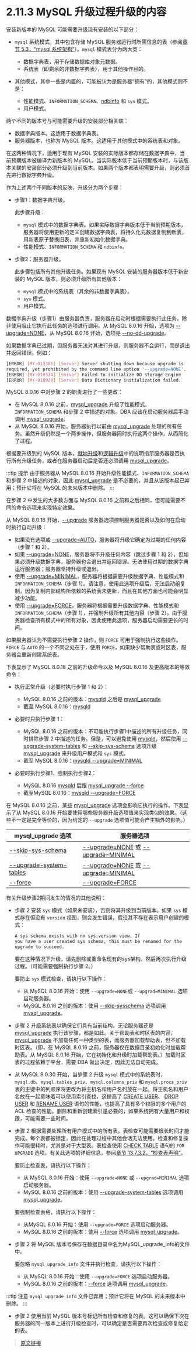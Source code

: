 # 2.11.3 MySQL 升级过程升级的内容

安装新版本的 MySQL 可能需要升级现有安装的以下部分：

- `mysql` 系统模式，其中包含存储 MySQL 服务器运行时所需信息的表（参阅[章节 5.3，“mysql 系统架构”](/5/5.3/system-schema.html)）。`mysql` 模式表分为两大类：
    - 数据字典表，用于存储数据库对象元数据。
    - 系统表（即剩余的非数据字典表），用于其他操作目的。

- 其他模式，其中一些是内置的，可能被认为是服务器“拥有”的，其他模式则不是：
    - 性能模式、`INFORMATION_SCHEMA`、[ndbinfo]() 和 `sys` 模式。
    - 用户模式。

两个不同的版本号与可能需要升级的安装部分相关联：

- 数据字典版本。这适用于数据字典表。
- 服务器版本，也称为 MySQL 版本。这适用于其他模式中的系统表和对象。

在这两种情况下，适用于现有 MySQL 安装的实际版本都存储在数据字典中，当前预期版本被编译为新版本的 MySQL。当实际版本低于当前预期版本时，与该版本关联的安装部分必须升级到当前版本。如果两个版本都表明需要升级，则必须首先进行数据字典升级。

作为上述两个不同版本的反映，升级分为两个步骤：

- 步骤1：数据字典升级。

    此步骤升级：

    - `mysql` 模式中的数据字典表。如果实际数据字典版本低于当前预期版本，服务器将使用更新的定义创建数据字典表，将持久化元数据复制到新表，用新表原子替换旧表，并重新初始化数据字典。
    - 性能模式、`INFORMATION_SCHEMA` 和 `ndbinfo`。

- 步骤2：服务器升级。

    此步骤包括所有其他升级任务。如果现有 MySQL 安装的服务器版本低于新安装的 MySQL 版本，则必须升级所有其他版本：

    - `mysql` 模式中的系统表（其余的非数据字典表）。
    - `sys` 模式。
    - 用户模式。

数据字典升级（步骤1）由服务器负责，服务器在启动时根据需要执行此任务，除非使用阻止它执行此任务的选项进行调用。从 MySQL 8.0.16 开始，选项为 [--upgrade=NONE](/5/5.1/5.1.7/server-options.html)，从 MySQL 8.0.16 开始，选项是 [--no-dd-upgrade](/5/5.1/5.1.7/server-options.html)。

如果数据字典已过期，但服务器无法对其进行升级，则服务器不会运行，而是退出并返回错误。例如：

```bash
[ERROR] [MY-013381] [Server] Server shutting down because upgrade is
required, yet prohibited by the command line option '--upgrade=NONE'.
[ERROR] [MY-010334] [Server] Failed to initialize DD Storage Engine
[ERROR] [MY-010020] [Server] Data Dictionary initialization failed.
```

MySQL 8.0.16 中对步骤 2 的职责进行了一些更改：

- 在 MySQL 8.0.16 之前，[mysql_upgrade](/4/4.4/4.4.5/mysql-upgrade.html) 升级了性能模式、`INFORMATION_SCHEMA` 和步骤 2 中描述的对象。DBA 应该在启动服务器后手动调用 [mysql_upgrade](/4/4.4/4.4.5/mysql-upgrade.html)。
- 从 MySQL 8.0.16 开始，服务器执行以前由 [mysql_upgrade](/4/4.4/4.4.5/mysql-upgrade.html) 处理的所有任务。虽然升级仍然是一个两步操作，但服务器同时执行这两个操作，从而简化了过程。

根据要升级到的 MySQL 版本，[就地升级](/2/2.11/2.11.6/upgrade-binary-package.html#就地升级)和[逻辑升级](/2/2.11/2.11.6/upgrade-binary-package.html#逻辑升级)中的说明指示服务器是否执行所有升级任务，或者在服务器启动后是否还必须调用 [mysql_upgrade](/4/4.4/4.4.5/mysql-upgrade.html)。

:::tip 提示
由于服务器从 MySQL 8.0.16 开始升级性能模式、`INFORMATION_SCHEMA` 和步骤 2 中描述的对象，因此 [mysql_upgrade](/4/4.4/4.4.5/mysql-upgrade.html) 是不必要的，并且从该版本起已弃用；预计它将在 MySQL 的未来版本中删除。
:::

在步骤 2 中发生的大多数方面与 MySQL 8.0.16 之前和之后相同，但可能需要不同的命令选项来实现特定效果。

从 MySQL 8.0.16 开始，[--upgrade](/5/5.1/5.1.7/server-options.html) 服务器选项控制服务器是否以及如何在启动时执行自动升级：

- 如果没有选项或 [--upgrade=AUTO](/5/5.1/5.1.7/server-options.html)，服务器将升级它确定为过期的任何内容（步骤 1 和 2）。
- 如果 [--upgrade=NONE](/5/5.1/5.1.7/server-options.html)，服务器将不升级任何内容（跳过步骤 1 和 2），但如果必须升级数据字典，服务器也会退出并返回错误。无法使用过期的数据字典运行服务器；服务器坚持升级或退出。
- 使用 [--upgrade=MINIMAL](/5/5.1/5.1.7/server-options.html)，服务器将根据需要升级数据字典、性能模式和 `INFORMATION_SCHEMA`（步骤 1）。请注意，使用此选项升级后，无法启动组复制，因为复制内部结构所依赖的系统表未更新，而且在其他方面也可能会明显减少功能。
- 使用 [--upgrade=FORCE](/5/5.1/5.1.7/server-options.html)，服务器将根据需要升级数据字典、性能模式和 `INFORMATION_SCHEMA`（步骤 1），并强制升级所有其他内容（步骤 2）。由于服务器检查所有模式中的所有对象，因此使用此选项，服务器启动需要更长的时间。

如果服务器认为不需要执行步骤 2 操作，则 `FORCE` 可用于强制执行这些操作。`FORCE` 与 `AUTO` 的一个不同之处在于，使用 `FORCE`，如果缺少帮助表或时区表，服务器会重新创建系统表。

下表显示了 MySQL 8.0.16 之前的升级命令以及 MySQL 8.0.16 及更高版本的等效命令：

- 执行正常升级（必要时执行步骤 1 和 2）：
    - MySQL 8.0.16 之前的版本：[mysqld](/4/4.3/4.3.1/mysqld.html) 之后是 [mysql_upgrade](/4/4.4/4.4.5/mysql-upgrade.html)
    - 截至 MySQL 8.0.16：[mysqld](/4/4.3/4.3.1/mysqld.html)

- 必要时只执行步骤 1：
    - MySQL 8.0.16 之前的版本：不可能执行步骤1中描述的所有升级任务，同时排除步骤 2 中描述的任务。但是，可以避免使用 [mysqld](/4/4.3/4.3.1/mysqld.html)，然后使用 [--upgrade-system-tables](/4/4.4/4.4.5/mysql-upgrade.html) 和 [--skip-sys-schema](/4/4.4/4.4.5/mysql-upgrade.html) 选项升级 [mysql_upgrade](/4/4.4/4.4.5/mysql-upgrade.html) 来升级用户模式和 `sys` 模式。
    - 截至 MySQL 8.0.16：[mysqld --upgrade=MINIMAL](/4/4.3/4.3.1/mysqld.html)

- 必要时执行步骤1，强制执行步骤2：
    - MySQL 8.0.16 [mysqld](/4/4.3/4.3.1/mysqld.html) 后跟 [mysql_upgrade --force](/4/4.4/4.4.5/mysql-upgrade.html)
    - 截至MySQL 8.0.16：[mysqld --upgrade=FORCE](/4/4.3/4.3.1/mysqld.html)

在 MySQL 8.0.16 之前，某些 [mysql_upgrade](/4/4.4/4.4.5/mysql-upgrade.html) 选项会影响它执行的操作。下表显示了从 MySQL 8.0.16 开始要使用哪些服务器升级选项值来实现类似的效果。（这些不一定是完全等价的，因为给定的 `--upgrade` 选项值可能会产生额外的影响。）

|mysql_upgrade 选项|服务器选项|
|--|--|
|[--skip-sys-schema](/4/4.4/4.4.5/mysql-upgrade.html)|[--upgrade=NONE](/5/5.1/5.1.7/server-options.html) 或 [--upgrade=MINIMAL](/5/5.1/5.1.7/server-options.html)|
|[--upgrade-system-tables](/4/4.4/4.4.5/mysql-upgrade.html)|[--upgrade=NONE](/5/5.1/5.1.7/server-options.html) 或 [--upgrade=MINIMAL](/5/5.1/5.1.7/server-options.html)|
|[--force](/4/4.4/4.4.5/mysql-upgrade.html)|[--upgrade=FORCE](/5/5.1/5.1.7/server-options.html)|

有关升级步骤2期间发生的情况的其他说明：

- 步骤 2 安装 `sys` 模式（如果未安装），否则将其升级到当前版本。如果 `sys` 模式存在但没有 `version` 视图，则会发生错误，假设其不存在表示用户创建的模式：

    ```bash
    A sys schema exists with no sys.version view. If
    you have a user created sys schema, this must be renamed for the
    upgrade to succeed.
    ```

    要在这种情况下升级，请先删除或重命名现有的sys架构。然后再次执行升级过程。（可能需要强制执行步骤 2。）

    要防止 `sys` 模式检查，请执行以下操作：

    - 从 MySQL 8.0.16 开始：使用 `--upgrade=NONE`或 `--upgrad=MINIMAL` 选项启动服务器。
    - MySQL 8.0.16 之前的版本：使用 [--skip-sysschema](/4/4.4/4.4.5/mysql-upgrade.html) 选项调用 [mysql_upgrade](/4/4.4/4.4.5/mysql-upgrade.html)。

- 步骤 2 升级系统表以确保它们具有当前结构。无论服务器还是 [mysql_upgrade](/4/4.4/4.4.5/mysql-upgrade.html) 执行该步骤，都是如此。关于帮助表和时区表的内容，[mysql_upgrade](/4/4.4/4.4.5/mysql-upgrade.html) 不加载任何一种类型的表，而服务器加载帮助表，但不加载时区表。（即，在 MySQL 8.0.16 之前，服务器仅在数据目录初始化时加载帮助表。从 MySQL 8.0.16 开始，它在初始化和升级时加载帮助表。）加载时区表的过程依赖于平台，需要 DBA 做出决定，因此无法自动完成。

- 从 MySQL 8.0.30 开始，当步骤 2 升级 `mysql` 模式中的系统表时，`mysql.db`、`mysql.tables_priv`、`mysql.columns_priv` 和 `mysql.procs_priv` 表的主键中的列顺序将更改为将主机名和用户名列放在一起。将主机名和用户名放在一起意味着可以使用索引查找，这提高了 [CREATE USER](/13/13.7/13.7.1/13.7.1.3/create-user.html)、 [DROP USER](/13/13.7/13.7.1/13.7.1.5/drop-user.html) 和 [RENAME USER](/13/13.7/13.7.1/13.7.1.7/rename-user.html) 语句的性能，也提高了具有多个权限的多个用户的 ACL 检查的性能。删除和重新创建索引是必要的，如果系统拥有大量用户和权限，可能需要一些时间。

- 步骤 2 根据需要处理所有用户模式中的所有表。表检查可能需要很长时间才能完成。每个表都被锁定，因此在处理过程中其他会话无法使用。检查和修复操作可能很耗时，尤其是对于大型表。表检查使用 [CHECK TABLE](/13/13.7/13.7.3/13.7.3.2/check-table.html) 语句的 `FOR UPGRADE` 选项。有关此选项的详细信息，参阅[章节 13.7.3.2，“检查表声明”](/13/13.7/13.7.3/13.7.3.2/check-table.html)。

    要防止检查表，请执行以下操作：
        
    - 从 MySQL 8.0.16 开始：使用 `--upgrade=NONE` 或 `--upgrad=MINIMAL` 选项启动服务器。
    - MySQL 8.0.16 之前的版本：使用 [--upgrade-system-tables](/4/4.4/4.4.5/mysql-upgrade.html) 选项调用 [mysql_upgrade](/4/4.4/4.4.5/mysql-upgrade.html)。

    要强制检查表格，请执行以下操作：

    - 从MySQL 8.0.16 开始：使用 `--upgrade=FORCE` 选项启动服务器。
    - MySQL 8.0.16 之前的版本：使用 [--force](/4/4.4/4.4.5/mysql-upgrade.html) 选项调用 [mysql_upgrade](/4/4.4/4.4.5/mysql-upgrade.html)。

- 步骤 2 将 MySQL 版本号保存在数据目录中名为MySQL_upgrade_info的文件中。

    要忽略 `mysql_upgrade_info` 文件并执行检查，请执行以下操作：

    - 从 MySQL 8.0.16 开始：使用 `--upgrade=FORCE` 选项启动服务器。
    - MySQL 8.0.16 之前的版本：[--force](/4/4.4/4.4.5/mysql-upgrade.html) 选项调用 [mysql_upgrade](/4/4.4/4.4.5/mysql-upgrade.html)。

:::tip 注意
`mysql_upgrade_info` 文件已弃用；预计它将在 MySQL 的未来版本中删除。
:::

- 步骤 2 使用当前 MySQL 版本号标记所有检查和修复的表。这可以确保下次在服务器的同一版本上进行升级检查时，可以确定是否需要再次检查或修复给定的表。

> [原文链接](https://dev.mysql.com/doc/refman/8.0/en/upgrading-what-is-upgraded.html)
